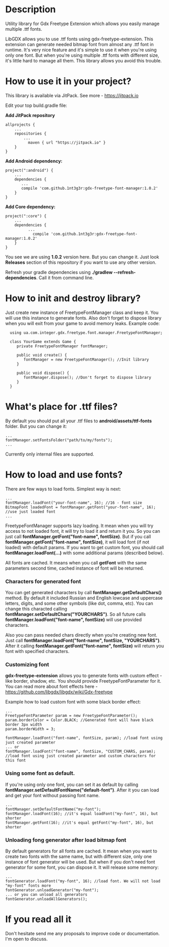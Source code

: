 # Description

Utility library for Gdx Freetype Extension which allows you easily manage multiple .ttf fonts.

LibGDX allows you to use .ttf fonts using gdx-freetype-extension. This extension can generate needed bitmap font from almost any .ttf font in runtime. It's very nice feature and it's simple to use it when you're using only one font. But when you're using multiple .ttf fonts with different size, it's little hard to manage all them. This library allows you avoid this trouble.

# How to use it in your project?

This library is available via JitPack. See more - https://jitpack.io

Edit your top build.gradle file:

**Add JitPack repository**

    allprojects {
        ...
        repositories {
            ...
	          maven { url "https://jitpack.io" }
        }
    }
    
**Add Android dependency:**

    project(":android") {
        ...
        dependencies {
           ...
           compile 'com.github.1nt3g3r:gdx-freetype-font-manager:1.0.2'
        }
    }

**Add Core dependency:**

    project(":core") {
        ...
        dependencies {
              ...
    	        compile 'com.github.1nt3g3r:gdx-freetype-font-manager:1.0.2'
        }
    }
    
 You see we are using **1.0.2** version here. But you can change it. Just look **Releases** section of this repository if you want to use any other version.
  
 Refresh your gradle dependencies using **./gradlew --refresh-dependencies**. Call it from command line.
  
# How to init and destroy library?
Just create new instance of FreetypeFontManager class and keep it. You will use this instance to generate fonts. Also don't forget to dispose library when you will exit from your game to avoid memory leaks. Example code:
  
      using ua.com.integer.gdx.freetype.font.manager.FreetypeFontManager;
      
      class YourGame extends Game {
         private FreetypeFontManager fontManager;
         
         public void create() {
            fontManager = new FreetypeFontManager(); //Init library
         }
        
         public void dispose() {
            fontManager.dispose(); //Don't forget to dispose library
         }
      }
      
# What's place for .ttf files?
By default you should put all your .ttf files to **android/assets/ttf-fonts** folder. But you can change it:

    ...
    fontManager.setFontsFolder("path/to/my/fonts");
    ...
    
Currently only internal files are supported.

# How to load and use fonts?

There are few ways to load fonts. Simplest way is next:

    ...
    fontManager.loadFont("your-font-name", 16); //16 - font size
    BitmapFont loadedFont = fontManager.getFont("your-font-name", 16); //use just loaded font
    ...
    
FreetypeFontManager supports lazy loading. It mean when you will try access to not loaded font, it will try to load it and return it you. So you can just call **fontManager.getFont("font-name", fontSize)**. But if you call **fontManager.getFont("font-name", fontSize)**, it will load font (if not loaded) with default params. If you want to get custom font, you should call **fontManager.loadFont(...)** with some additional params (described below).

All fonts are cached. It means when you call **getFont** with the same parameters second time, cached instance of font will be returned.

### Characters for generated font

You can get generated characters by call **fontManager.getDefaultChars()** method. By default it included Russian and English lowcase and uppercase letters, digits, and some other symbols (like dot, comma, etc). You can change this characted calling **fontManager.setDefaultChars("YOURCHARS")**. So all future calls **fontManager.loadFont("font-name", fontSize)** will use provided characters.

Also you can pass needed chars directly when you're creating new font. Just call **fontManager.loadFont("font-name", fontSize, "YOURCHARS")**. After it calling **fontManager.getFont("font-name", fontSize)** will return you font with specified characters.
  
### Customizing font

**gdx-freetype-extension** allows you to generate fonts with custom effect - like border, shadow, etc. You should provide FreetypeFontParameter for it. You can read more about font effects here - https://github.com/libgdx/libgdx/wiki/Gdx-freetype

Example how to load custom font with some black border effect:

    ...
    FreetypeFontParameter param = new FreetypeFontParameter();
    param.borderColor = Color.BLACK; //Generated font will have black border 3px width
    param.borderWidth = 3;
    
    fontManager.loadFont("font-name", fontSize, param); //load font using just created parameter
    ... or
    fontManager.loadFont("font-name", fontSize, "CUSTOM_CHARS, param); //load font using just created parameter and custom characters for this font
    
### Using some font as default.

If you're using only one font, you can set it as default by calling **fontManager.setDefaultFontName("default-font")**. After it you can load and get your font without passing font name.

    ...
    fontManager.setDefaultFontName("my-font");
    fontManager.loadFont(16); //it's equal loadFont("my-font", 16), but shorter
    fontManager.getFont(16); //it's equal getFont("my-font", 16), but shorter
    
### Unloading fong generator after load bitmap font

By default generators for all fonts are cached. It mean when you want to create two fonts with the same name, but with different size, only one instance of font generator will be used. But when if you don't need font generator for some font, you can dispose it. It will release some memory:

    ...
    fontGenerator.loadFont("my-font", 16); //load font. We will not load "my-font" fonts more
    fontGenerator.unloadGenerator("my-font");
    ... or you can unload all generators
    fontGenerator.unloadAllGenerators();
    
# If you read all it
Don't hesitate send me any proposals to improve code or documentation. I'm open to discuss.
